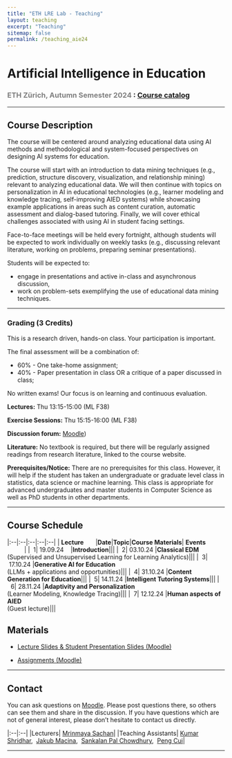 ```yaml
---
title: "ETH LRE Lab - Teaching"
layout: teaching
excerpt: "Teaching"
sitemap: false
permalink: /teaching_aie24
---
```


# Artificial Intelligence in Education
### <font color=gray>ETH Zürich, Autumn Semester 2024 </font>: [Course catalog](https://www.vvz.ethz.ch/Vorlesungsverzeichnis/lerneinheit.view?lerneinheitId=182452&semkez=2024W&lang=en)

___

## Course Description
The course will be centered around analyzing educational data using AI methods and methodological and system-focused perspectives on designing AI systems for education.

The course will start with an introduction to data mining techniques  (e.g., prediction, structure discovery, visualization, and relationship mining) relevant to analyzing educational data. We will then continue with topics on personalization in AI in educational technologies (e.g., learner modeling and knowledge tracing, self-improving AIED systems) while showcasing example applications in areas such as content curation, automatic assessment and dialog-based tutoring. Finally, we will cover ethical challenges associated with using AI in student facing settings.

Face-to-face meetings will be held every fortnight, although students will be expected to work individually on weekly tasks (e.g., discussing relevant literature, working on problems, preparing seminar presentations).

Students will be expected to:
- engage in presentations and active in-class and asynchronous discussion, 
- work on problem-sets exemplifying the use of educational data mining techniques.

___

### **Grading (3 Credits)**
This is a research driven, hands-on class. Your participation is important.

The final assessment will be a combination of: 
- 60% - One take-home assignment;
- 40% - Paper presentation in class OR a critique of a paper discussed in class;

No written exams! Our focus is on learning and continuous evaluation.

<!-- classroom participation, graded exercises, research paper presentation and the project. There will be 3 exercise sets which will be a mix of theoretical and implementation problems. Exercises will be released roughly every 4 weeks, and will total to 40% of your grade. Classroom participation (writing class presentation summaries and discussion forum participation) will account for 20% of the grade. Research paper presentation will account for 10% of the grade and the project will account of the rest of the grade (30%). There will be no written exams. -->

**Lectures:** Thu 13:15-15:00 (ML F38)

**Exercise Sessions:**  Thu 15:15-16:00 (ML F38)

**Discussion forum:**  [Moodle](https://moodle-app2.let.ethz.ch/course/view.php?id=23746)) 

**Literature:**
No textbook is required, but there will be regularly assigned readings from research literature, linked to the course website.

**Prerequisites/Notice:**
There are no prerequisites for this class. However, it will help if the student has taken an undergraduate or graduate level class in statistics, data science or machine learning. This class is appropriate for advanced undergraduates and master students in Computer Science as well as PhD students in other departments.

___

## Course Schedule

[//]: # ()
[//]: # (|:--|:--|:--|:--|:--|)

[//]: # (|&nbsp;<b>Lecture</b>&nbsp;&nbsp;&nbsp;&nbsp;&nbsp;&nbsp;&nbsp;|<b>Date</b>|<b>Topic</b>|<b>Course Materials</b>| <b>Events</b> &nbsp;&nbsp;&nbsp;&nbsp;&nbsp;&nbsp;&nbsp;&nbsp;&nbsp;&nbsp;|)

[//]: # (|&nbsp;&nbsp;1|&nbsp;19.09.24&nbsp;&nbsp;&nbsp;&nbsp;|<b>Introduction</b>|||)

[//]: # (|&nbsp;&nbsp;2|&nbsp;03.10.24&nbsp;|<b>Classical EDM</b><br>&#40;Supervised and Unsupervised Learning for Learning Analytics&#41;|[Analyzing the longitudinal K-12 grading histories of entire cohorts of students: Grades, data driven decision making, dropping out and hierarchical cluster analysis]&#40;https://openpublishing.library.umass.edu/pare/article/1554/galley/1505/view/&#41;||)

[//]: # (|&nbsp;&nbsp;3|&nbsp;17.10.24&nbsp;|<b>Generative AI for Education</b><br>&#40;LLMs + applications and opportunities&#41;|[ChatGPT for Good? On Opportunities and Challenges of Large Language Models for Education]&#40;https://osf.io/preprints/edarxiv/5er8f&#41;<br>[Towards Responsible Development of Generative AI for Education: An Evaluation-Driven Approach]&#40;https://arxiv.org/pdf/2407.12687&#41;||)

[//]: # (|&nbsp;&nbsp;4|&nbsp;31.10.24&nbsp;|<b>Content Generation for Education</b>|[Towards Process-Oriented, Modular, and Versatile Question Generation that Meets Educational Needs]&#40;https://arxiv.org/pdf/2205.00355&#41;<br>[GECToR – Grammatical Error Correction: Tag, Not Rewrite]&#40;https://aclanthology.org/2020.bea-1.16.pdf&#41;||)

[//]: # (|&nbsp;&nbsp;5|&nbsp;14.11.24&nbsp;|<b>Intelligent Tutoring Systems</b>|[Cognitive Tutors: Technology Bringing Learning Sciences to the Classroom]&#40;https://www.cs.cmu.edu/~aleven/Papers/2006/KoedingerCorbett2006.pdf&#41;<br>[MathDial: A Dialogue Tutoring Dataset with Rich Pedagogical Properties Grounded in Math Reasoning Problems]&#40;https://aclanthology.org/2023.findings-emnlp.372.pdf&#41;||)

[//]: # (|&nbsp;&nbsp;6|&nbsp;28.11.24&nbsp;|<b>Adaptivity and Personalization</b><br>&#40;Learner Modeling, Knowledge Tracing&#41;|[A Trainable Spaced Repetition Model for Language Learning]&#40;https://research.duolingo.com/papers/settles.acl16.pdf&#41;<br>[Adaptive and Personalized Exercise Generation for Online Language Learning]&#40;https://aclanthology.org/2023.acl-long.567.pdf&#41;||)

[//]: # (|&nbsp;&nbsp;7|&nbsp;12.12.24&nbsp;|<b>Human aspects of AIED</b><br>&#40;Guest lecture&#41;|[ReadingQizMaker: A Human-NLP Collaborative System that Supports Instructors to Design High-Qality Reading Qiz]&#40;https://web.eecs.umich.edu/~xwanghci/papers/CHI23-ReadingQizMaker.pdf&#41;<br>[Generative Students: Using LLM-Simulated Student Profiles to Support Question Item Evaluation]&#40;https://arxiv.org/pdf/2405.11591&#41;||)


|:--|:--|:--|:--|:--|
|&nbsp;<b>Lecture</b>&nbsp;&nbsp;&nbsp;&nbsp;&nbsp;&nbsp;&nbsp;|<b>Date</b>|<b>Topic</b>|<b>Course Materials</b>| <b>Events</b> &nbsp;&nbsp;&nbsp;&nbsp;&nbsp;&nbsp;&nbsp;&nbsp;&nbsp;&nbsp;|
|&nbsp;&nbsp;1|&nbsp;19.09.24&nbsp;&nbsp;&nbsp;&nbsp;|<b>Introduction</b>|||
|&nbsp;&nbsp;2|&nbsp;03.10.24&nbsp;|<b>Classical EDM</b><br>(Supervised and Unsupervised Learning for Learning Analytics)|||
|&nbsp;&nbsp;3|&nbsp;17.10.24&nbsp;|<b>Generative AI for Education</b><br>(LLMs + applications and opportunities)|||
|&nbsp;&nbsp;4|&nbsp;31.10.24&nbsp;|<b>Content Generation for Education</b>|||
|&nbsp;&nbsp;5|&nbsp;14.11.24&nbsp;|<b>Intelligent Tutoring Systems</b>|||
|&nbsp;&nbsp;6|&nbsp;28.11.24&nbsp;|<b>Adaptivity and Personalization</b><br>(Learner Modeling, Knowledge Tracing)|||
|&nbsp;&nbsp;7|&nbsp;12.12.24&nbsp;|<b>Human aspects of AIED</b><br>(Guest lecture)|||


[//]: # ()
[//]: # (## Discussion forum activity)

[//]: # ()
[//]: # (For discussions, you can do any two of:)

[//]: # (- make one unique post about the article read, or,)

[//]: # (- one critique on a peer’s post, or,)

[//]: # (- answer any one of the  posted question about the readings &#40;< 250 words&#41;,)

[//]: # ()
[//]: # (Please see Moodle for more details.)

[//]: # ()
[//]: # ()
[//]: # (## Role-based seminar presentation in class)

[//]: # ()
[//]: # (Presentation for 20 minutes followed by a 10-minute question answers/discussion. Please see Moodle for more details.)

[//]: # ()
[//]: # (<!-- ## Course Project)

[//]: # ()
[//]: # (The goal is to explore an interesting problem in AIED in the context of a real-world data set. If you have a theoretical project, come chat with us. Projects should be done in teams of three students.)

[//]: # ()
[//]: # (-   [Project Guidelines]&#40;https://docs.google.com/document/d/1zKx_P8KdGYjp06Jm92QIsn0IRewpHDBzPETuB9GZaD0&#41; -->)

## Materials
-   [Lecture Slides & Student Presentation Slides (Moodle)](https://moodle-app2.let.ethz.ch/)

-   [Assignments (Moodle)](https://moodle-app2.let.ethz.ch/)

___

## Contact

You can ask questions on [Moodle](https://moodle-app2.let.ethz.ch/course/view.php?id=17844). Please post questions there, so others can see them and share in the discussion. If you have questions which are not of general interest, please don’t hesitate to contact us directly.

|:--|:--|
|Lecturers| [Mrinmaya Sachan](http://www.mrinmaya.io/)|
|Teaching Assistants| [Kumar Shridhar](mailto:shridhar.kumar@inf.ethz.ch),&nbsp; [Jakub Macina](mailto:jakub.macina@inf.ethz.ch),&nbsp; [Sankalan Pal Chowdhury](mailto:sankalan.story@gmail.com),&nbsp; [Peng Cui](mailto:pencui@inf.ethz.ch)|

___
